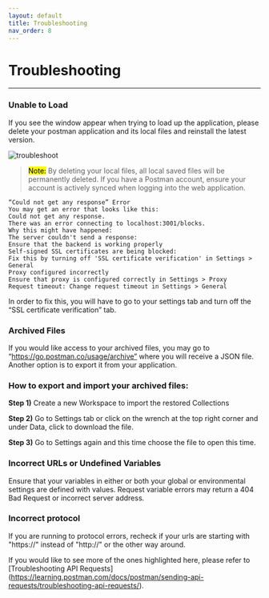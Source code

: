 ```yaml
---
layout: default
title: Troubleshooting
nav_order: 8
---
```


# Troubleshooting
---


### Unable to Load

If you see the window appear when trying to load up the application, please delete your postman application and its local files and reinstall the latest version. 

![troubleshoot](https://raw.githubusercontent.com/cee-elle/postman-documentation/gh-pages/docs/raw/troubleshoot-1.png")

> <mark>Note:</mark> By deleting your local files, all local saved files will be permanently deleted. If you have a Postman account, ensure your account is actively synced when logging into the web application.

```
“Could not get any response” Error
You may get an error that looks like this:
Could not get any response.
There was an error connecting to localhost:3001/blocks.
Why this might have happened:
The server couldn't send a response:
Ensure that the backend is working properly
Self-signed SSL certificates are being blocked:
Fix this by turning off 'SSL certificate verification' in Settings > General
Proxy configured incorrectly
Ensure that proxy is configured correctly in Settings > Proxy
Request timeout: Change request timeout in Settings > General
```

In order to fix this, you will have to go to your settings tab and turn off the “SSL certificate verification” tab.


### Archived Files
If you would like access to your archived files, you may go to “https://go.postman.co/usage/archive” where you will receive a JSON file. Another option is to export it from your application. 


### How to export and import your archived files:
**Step 1)** Create a new Workspace to import the restored Collections

**Step 2)** Go to Settings tab or click on the wrench at the top right corner and under Data, click to download the file.

**Step 3)** Go to Settings again and this time choose the file to open this time.


### Incorrect URLs or Undefined Variables

Ensure that your variables in either or both your global or environmental settings are defined with values. Request variable errors may return a 404 Bad Request  or incorrect server address.


### Incorrect protocol

If you are running to protocol errors, recheck if your urls are starting with "https://" instead of "http://" or the other way around.


If you would like to see more of the ones highlighted here, please refer to [Troubleshooting API Requests] (https://learning.postman.com/docs/postman/sending-api-requests/troubleshooting-api-requests/).
